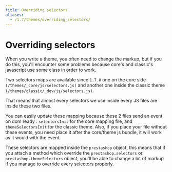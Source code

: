 ```yaml
---
title: Overriding selectors
aliases:
  - /1.7/themes/overriding_selectors/
---
```


# Overriding selectors

When you write a theme, you often need to change the markup, but if you do this, you'll encounter some problems because core's and classic's javascript use some class in order to work.

Two selectors maps are available since `1.7.8` one on the core side `(/themes/_core/js/selectors.js)` and another one inside the classic theme `(/themes/classic/_dev/js/selectors.js)`.

That means that almost every selectors we use inside every JS files are inside these two files.

You can easily update these mapping because these 2 files send an event on dom ready : `selectorsInit` for the core mapping file, and `themeSelectorsInit` for the classic theme.
Also, if you place your file without these events, you need place it after the core/theme js bundle, it will work as it would with the event.

These selectors are mapped inside the `prestashop` object, this means that if you attach a method which override the `prestashop.selectors` or `prestashop.themeSelectors` object, you'll be able to change a lot of markup if you manage to override every selectors properly.
